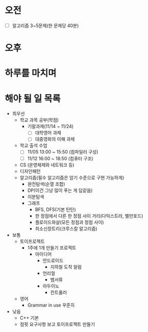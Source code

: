 # 오전
- [ ] 알고리즘 3~5문제(한 문제당 40분)
# 오후

# 하루를 마치며

# 해야 될 일 목록
- 최우선
	- 학교 과목 공부(학점)
		- 기말과제(11/14 ~ 11/24)
			- [ ] 대학영어 과제
			- [ ] 대중영화의 이해 과제
	- 학교 출석 수업
		- [ ] 11/05 13:00 ~ 15:50 (컴파일러 구성)
		- [ ] 11/12 16:00 ~ 18:50 (컴퓨터 구조)
	- CS (운영체제와 네트워크 등)
	- 디자인패턴
	- 알고리즘(필수 알고리즘은 암기 수준으로 구현 가능하게)
		- 완전탐색(순열 조합)
		- DP(이건 그냥 많이 푸는 게 답같음)
		- 이분탐색
		- 그래프
			- BFS, DFS(기본 탄탄)
			- 한 정점에서 다른 한 정점 사이 거리(다익스트라, 벨만포드)
			- 플로이드와샬(모든 정점과 정점 사이)
			- 최소신장트리(크루스칼 알고리즘)
- 보통
	- 토이프로젝트
		- 1주에 1개 만들기 프로젝트
			- 아이디어
				- 안드로이드
					- 지하철 도착 알람
				- 언리얼
					- 뱀서류
				- 아두이노
					- 컨트롤러
	- 영어
		- Grammar in use 꾸준히
- 낮음
	-  C++ 기본
	- 점핏 요구사항 보고 토이프로젝트 만들기